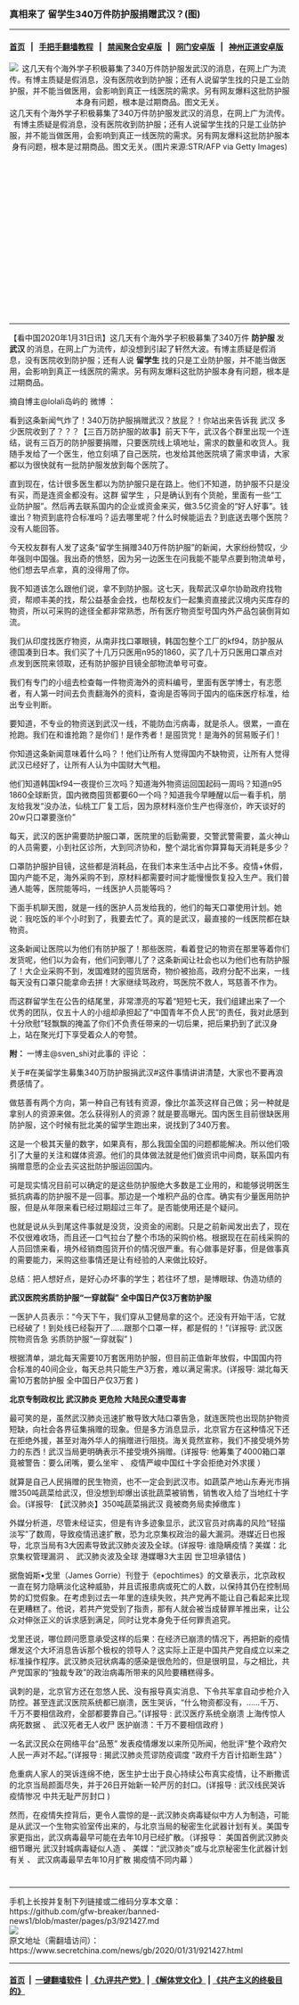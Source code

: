 ### 真相来了 留学生340万件防护服捐赠武汉？(图)
------------------------

#### [首页](https://github.com/gfw-breaker/banned-news1/blob/master/README.md) &nbsp;&nbsp;|&nbsp;&nbsp; [手把手翻墙教程](https://github.com/gfw-breaker/guides/wiki) &nbsp;&nbsp;|&nbsp;&nbsp; [禁闻聚合安卓版](https://github.com/gfw-breaker/bn-android) &nbsp;&nbsp;|&nbsp;&nbsp; [网门安卓版](https://github.com/oGate2/oGate) &nbsp;&nbsp;|&nbsp;&nbsp; [神州正道安卓版](https://github.com/SzzdOgate/update) 



<div class="article_right" style="fone-color:#000">
 <p style="text-align: center;">
  <img alt="这几天有个海外学子积极募集了340万件防护服发武汉的消息，在网上广为流传。有博主质疑是假消息，没有医院收到防护服；还有人说留学生找的只是工业防护服，并不能当做医用，会影响到真正一线医院的需求。另有网友爆料这批防护服本身有问题，根本是过期商品。图文无关。" src="https://img3.secretchina.com/pic/2020/1-24/p2610701a785495828-ss.jpg"/>
  <br>
   这几天有个海外学子积极募集了340万件防护服发武汉的消息，在网上广为流传。有博主质疑是假消息，没有医院收到防护服；还有人说留学生找的只是工业防护服，并不能当做医用，会影响到真正一线医院的需求。另有网友爆料这批防护服本身有问题，根本是过期商品。图文无关。(图片来源:STR/AFP via Getty Images)
   <span id="hideid" name="hideid" style="color:red;display:none;">
    <span href="https://www.secretchina.com">
    </span>
   </span>
  </br>
 </p>
 <div id="txt-mid1-t21-2017">
  <ins class="adsbygoogle" data-ad-client="ca-pub-1276641434651360" data-ad-slot="2451032099" style="display:inline-block;width:336px;height:280px">
  </ins>
  

---


  </div>
 </div>
 <p>
  【看中国2020年1月31日讯】这几天有个海外学子积极募集了340万件
  <strong>
   <span href="https://www.secretchina.com/news/gb/tag/防护服" target="_blank">
    防护服
   </span>
  </strong>
  发
  <strong>
   武汉
  </strong>
  的消息，在网上广为流传，却没想到引起了轩然大波。有博主质疑是假消息，没有医院收到防护服；还有人说
  <strong>
   留学生
  </strong>
  找的只是工业防护服，并不能当做医用，会影响到真正一线医院的需求。另有网友爆料这批防护服本身有问题，根本是过期商品。
  <span id="hideid" name="hideid" style="color:red;display:none;">
   <span href="https://www.secretchina.com">
   </span>
  </span>
 </p>
 <p>
  摘自博主@lolali岛屿的
  <span href="https://weibo.com/u/5690006525?refer_flag=1005055014_" target="_blank">
   微博
  </span>
  ：
 </p>
 <p>
  看到这条新闻气炸了！340万防护服捐赠武汉？放屁？！你站出来告诉我
  <span href="https://zh.wikipedia.org/wiki/%E6%AD%A6%E6%BC%A2" target="_blank">
   武汉
  </span>
  多少医院收到了？？？【三百万防护服的故事】前天下午，武汉各个群里出现一个连结，说有三百万的防护服要捐赠，只要医院线上填地址，需求的数量和收货人。我随手发给了一个医生，他立刻填了自己医院，也发给其他医院填了需求申请，大家都以为很快就有一批防护服发放到每个医院了。
 </p>
 <p>
  直到现在，估计很多医生都以为防护服只是在路上。他们不知道，防护服不只是没有买，而是连资金都没有。这群
  <span href="https://www.secretchina.com/news/gb/tag/留学生" target="_blank">
   留学生
  </span>
  ，只是确认到有个货舱，里面有一些“工业防护服”。然后再去联系国内的企业或资金来买，做3.5亿资金的“好人好事”。钱谁出？物资到底符合标准吗？运去哪里呢？什么时候能运去？到底送去哪个医院？没有人能回答。
 </p>
 <p>
  今天校友群有人发了这条“留学生捐赠340万件防护服”的新闻，大家纷纷赞叹，少年强则中国强。我出奇的愤怒，因为另一边医生在问我能不能早点要到物流单号，他们想去早点拿，真的没得用了你。
 </p>
 <p>
  我不知道该怎么跟他们说，拿不到防护服。这七天，我帮武汉卓尔协助政府找物资，帮顺丰美的找，帮公益基金会找，也帮校友们一起集资直接武汉境内买库存的物资，所以可采购的途径全都非常熟悉，所有医疗物资型号国内外产品包装倒背如流。
 </p>
 <p>
  我们从印度找医疗物资，从南非找口罩眼镜，韩国包整个工厂的kf94，防护服从德国凑到日本。我们买了十几万只医用n95的1860，买了几十万只医用口罩点对点发到医院来领取，还有防护服护目镜全部物流单号可查。
 </p>
 <p>
  我们有专门的小组去检查每一件物资海外的资料编号，里面有医学博士，有志愿者，有人第一时间去负责翻海外的资料，查询是否等同于国内的临床医疗标准，给出专业判断。
 </p>
 <p>
  要知道，不专业的物资送到武汉一线，不能防血污病毒，就是杀人。很累，一直在抢跑。我们在和谁抢跑？是你们！是作秀者！是囤货党！是海外的贸易贩子们！
 </p>
 <p>
  你知道这条新闻意味着什么吗？！他们让所有人觉得国内不缺物资，让所有人觉得武汉已经好了，让所有人认为中国财大气粗。
 </p>
 <p>
  他们知道韩国kf94一夜提价三次吗？知道海外物资运回国起码一周吗？知道n95 1860全球断货，国内微商囤货都要60一个吗？知道我今早睡醒以后一看手机，朋友给我发“没办法，仙桃工厂复工后，因为原材料涨价生产也得涨价，昨天谈好的20w只口罩要涨价”
 </p>
 <p>
  每天，武汉的医护需要防护服口罩，医院里的后勤需要，交警武警需要，盖火神山的人员需要，小到社区诊所，大到同济协和，整个湖北省你算算每天消耗是多少？
 </p>
 <p>
  口罩防护服护目镜，这些都是消耗品，在我们本来生活中占比不多。疫情+休假，国内产能不足，海外采购不到，原材料都需要时间才能慢慢恢复投入生产。我们普通人能等，医院能等吗，一线医护人员能等吗？
 </p>
 <p>
  下面手机聊天图，就是一线的医护人员发给我的，他们的每天口罩使用计划。她说：我吃饭的半个小时到了，我要去忙了。真的是武汉，最直接的一线医院都在缺物资。
 </p>
 <p>
  这条新闻让医院以为他们有防护服了！那些医院，看着登记的物资在那里等着你们发货呢，他们以为会有，他们问到哪儿了？这条新闻让社会也以为他们也有防护服了！大企业采购不到，发国难财的囤货居奇，物价被抬高，政府分配不出来，一线每天没有口罩只能拿命去拼！大家继续骂政府，骂医院不救人，骂慈善不作为。
 </p>
 <p>
  而这群留学生在公告的结尾里，非常漂亮的写着“短短七天，我们组建出来了一个优秀的团队，仅五十人的小组却承担起了“中国青年不负人民”的责任，我对此感到十分欣慰”轻飘飘的掩盖了你们不负责任带来的一切后果，把后果扔到了武汉身上，站在聚光灯下享受着众人的夸赞。
 </p>
 <p>
  <strong>
   附：
  </strong>
  一博主@sven_shi对此事的
  <span href="https://weibo.com/svenshi?refer_flag=1005055014_" target="_blank">
   评论
  </span>
  ：
 </p>
 <p>
  关于#在美留学生募集340万防护服捐武汉#这件事情讲讲清楚，大家也不要再浪费感情了。
 </p>
 <center>
  <div style="max-width: 632px;height:180px; display: none; text-align: center; margin: 0 auto; overflow: hidden;overflow-x: hidden;">
   <div id="taboola-midarticle-thumbnails" style="max-width: 632px;height:180px;overflow: hidden;overflow-x: hidden;">
   </div>
  </div>
  <div>
   <ins class="adsbygoogle" data-ad-client="ca-pub-1276641434651360" data-ad-format="fluid" data-ad-layout="in-article" data-ad-slot="5164544770" style="display:block; text-align:center;">
   </ins>
  </div>
 </center>
 <p>
  做慈善有两个方向，第一种自己有钱有资源，像比尔盖茨这样自己做；另一种就是拿别人的资源来做。怎么获得别人的资源？就是要高曝光。国内医生目前很缺医用防护服，这个时候有批北美的留学生跑出来，说找到了340万套。
 </p>
 <p>
  这是一个极其天量的数字，如果真有，那么我国全国的问题都能解决。所以他们吸引了大量的关注和媒体资源。他们的具体做法就是他们做资讯中间商，联系国内有捐赠意愿的企业去买这批防护服运回国内。
 </p>
 <p>
  可是现实情况目前可以确定的是这些防护服绝大多数是工业用的，和能够说明医生抵抗病毒的防护服不是一回事。那边是一个堆积产品的仓库。确实有少量医用防护服，但是从年限来看已经过期超过三年了。是否能使用还是个疑问。
 </p>
 <p>
  也就是说从头到尾这件事就是没货，没资金的闹剧。只是之前新闻发出去了，现在不仅很难收场，而且还一口气拉台了整个市场的采购价格。根据现在在前线采购的人员回馈来看，境外经销商囤货开价的情况很严重。有心做事是好事，但是做事真的需要能力，采购这些事情还是让有经验的人来做比较好。
 </p>
 <p>
  总结：把人想好点，是好心办坏事的学生；若往坏了想，是博眼球、伪造功绩的
 </p>
 <p>
  <strong>
   武汉医院劣质防护服“一穿就裂” 全中国日产仅3万套防护服
  </strong>
 </p>
 <center>
  <ins class="adsbygoogle" data-ad-client="ca-pub-1276641434651360" data-ad-format="fluid" data-ad-layout="in-article" data-ad-slot="3646767294" style="display:block; text-align:center;">
  </ins>
 </center>
 <p>
  一医护人员表示：“今天下午，我们穿从卫健局拿的这个。还没有开始干活，它就已经破了！到处线已经裂开了……跟那个口罩一样，都是假的！”(详报导:
  <span href="https://www.secretchina.com/news/b5/2020/01/27/920933.html" target="_blank">
   武汉医院物资告急 劣质防护服“一穿就裂”
  </span>
  )
 </p>
 <p>
  根据清单，湖北每天需要10万套医用防护服，但目前正值新年放假，中国国内符合标准的40间企业，每天总共只能生产3万套，难以满足需求。(详报导:
  <span href="https://www.secretchina.com/news/b5/2020/01/27/920950.html" target="_blank">
   湖北每天需10万套防护服 全中国日产仅3万套
  </span>
  )
 </p>
 <p>
  <strong>
   北京专制政权比
   <span href="https://www.secretchina.com/news/gb/tag/武汉肺炎" target="_blank">
    武汉肺炎
   </span>
   更危险 大陆民众遭受毒害
  </strong>
 </p>
 <p>
  最可笑的是，虽然武汉肺炎迅速扩散导致大陆口罩告急，就连医院也出现防护物资短缺，向社会各界征集捐赠的现象。但是多方消息显示，北京官方在这种情况下还在拒绝外援，甚至对海外华人的捐赠进行阻挠。海关竟然宣称，我们不接受境外势力的东西！武汉当局更明确表示不接受境外捐赠。(详报导:
  <span href="https://www.secretchina.com/news/b5/2020/01/27/920926.html" target="_blank">
   他筹集了4000箱口罩 竟被警告：要么闭嘴，要么坐牢
  </span>
  、
  <span href="https://www.secretchina.com/news/b5/2020/01/30/921268.html" target="_blank">
   疫情严峻中国红十字会拒绝对外求援
  </span>
  ）
 </p>
 <p>
  就算是自己人民捐赠的民生物资，也不一定会到武汉市。如蔬菜产地山东寿光市捐赠350吨蔬菜给武汉，但没想到却爆出该批蔬菜被销售，销售收入给了当地红十字会。(详报导:
  <span href="https://www.secretchina.com/news/b5/2020/01/31/921382.html" target="_blank">
   【武汉肺炎】350吨蔬菜捐武汉 竟被商务局卖掉缴库
  </span>
  )
 </p>
 <p>
  外媒分析道，尽管未经证实，但是有许多迹象显示，武汉官员对病毒的风险“轻描淡写”了数周，导致疫情迅速扩散，恐为北京集权政治的最大漏洞。港媒近日也报导，北京当局有3大因素导致武汉肺炎波及全球。(详报导:
  <span href="https://www.secretchina.com/news/b5/2020/01/24/920698.html" target="_top">
   谁隐瞒疫情？美媒：北京集权管理漏洞
  </span>
  、
  <span href="https://www.secretchina.com/news/b5/2020/01/28/921066.html" target="_blank">
   武汉肺炎波及全球 港媒曝3大主因 世卫坦承错估
  </span>
  )
 </p>
 <p>
  据詹姆斯•戈里（James Gorrie）刊登于《epochtimes》的文章表示，北京政权一直在努力隐瞒淡化这种威胁，并且谎报患病或死亡的人数，以保持其仍在控制局势的幻觉假象。在考虑到过去一年里的连续失败，共产党再不能让自己看起来比现在更糟糕了。他说，若共产党受到了指责，那有人就会被当成替罪羊推出来，让公众对伸张正义的诉求感到满足，同时让党本身免于任何罪责追究。
 </p>
 <p>
  戈里还说，哪位顾问愿意承受这样的后果：在经济已崩溃的情况下，再把新的疫情爆发这个大坏消息告诉那个极权的领导人？这实际上正是中国共产党自成立以来之标准操作程序。武汉肺炎冠状病毒的感染是很危险的，但是很明显，与之相比，共产党国家的“独裁专政”的政治病毒所带来的风险要糟糕得多。
 </p>
 <p>
  讽刺的是，北京官方还在忽悠人民、没有报导真实消息、下令共军拿自动步枪介入防控。甚至连武汉医院系统都已崩溃，医生哭诉，“什么物资都没有，……千万、千万不要相信政府，全部都要靠自己。”(详报导 :
  <span href="https://www.secretchina.com/news/b5/2020/01/24/920688.html" target="_blank">
   武汉医疗系统全崩溃 上海传惊人病死数据
  </span>
  、
  <span href="https://www.secretchina.com/news/b5/2020/01/25/920754.html" target="_blank">
   武汉死者无人收尸 医护崩溃：千万不要相信政府
  </span>
  )
 </p>
 <p>
  一名武汉民众在网络平台“品葱” 发表疫情爆发以来所见所闻，他批评“整个政府欠人民一声对不起。”(详报导 :
  <span href="https://www.secretchina.com/news/b5/2020/01/27/920928.html" target="_blank">
   揭武汉肺炎荒谬防疫调度 “政府千方百计掐断生路”
  </span>
  ）
 </p>
 <p>
  危重病人家人的哭诉连绵不绝，医生护士出于良心持续公布真实疫情，让不断撒谎的北京当局颜面尽失，并于26日开始新一轮严厉的封口。(详报导 :
  <span href="https://www.secretchina.com/news/b5/2020/01/27/920989.html" target="_blank">
   武汉线民哭诉疫情惨况 中共无耻严厉封口
  </span>
  )
 </p>
 <p>
  然而，在疫情失控背后，更令人震惊的是--武汉肺炎病毒疑似中方人为制造，可能是从武汉一个生物实验室传出来的，与北京当局的秘密生化武器计划有关。美国专家更指出，武汉病毒最早可能在去年10月已经扩散。（详报导：
  <span href="https://www.secretchina.com/news/b5/2020/01/23/920623.html" target="_blank">
   美国首例武汉肺炎细节曝光 武汉封城病毒疑似人造
  </span>
  、
  <span href="https://www.secretchina.com/news/b5/2020/01/26/920851.html" target="_blank">
   美媒：“武汉肺炎”或与北京秘密生化武器计划有关
  </span>
  、
  <span href="https://www.secretchina.com/news/b5/2020/01/29/921145.html" target="_blank">
   武汉病毒最早去年10月扩散 揭疫情不同内幕
  </span>
  ）
  <center>
   <div>
    <div id="txt-mid2-t22-2017" style="display: block;  max-height: 351px;  overflow: hidden;">
     <div id="SC-21xxx">
     </div>
     <ins class="adsbygoogle" data-ad-client="ca-pub-1276641434651360" data-ad-format="auto" data-ad-slot="4301710469" data-full-width-responsive="true" style="display:block">
     </ins>
    </div>
   </div>
  </center>
  <div style="padding-top:12px;">
  </div>
 </p>
</div>

<hr/>
手机上长按并复制下列链接或二维码分享本文章：<br/>
https://github.com/gfw-breaker/banned-news1/blob/master/pages/p3/921427.md <br/>
<a href='https://github.com/gfw-breaker/banned-news1/blob/master/pages/p3/921427.md'><img src='https://github.com/gfw-breaker/banned-news1/blob/master/pages/p3/921427.md.png'/></a> <br/>
原文地址（需翻墙访问）：https://www.secretchina.com/news/gb/2020/01/31/921427.html


------------------------
#### [首页](https://github.com/gfw-breaker/banned-news1/blob/master/README.md) &nbsp;|&nbsp; [一键翻墙软件](https://github.com/gfw-breaker/nogfw/blob/master/README.md) &nbsp;| [《九评共产党》](https://github.com/gfw-breaker/9ping.md/blob/master/README.md#九评之一评共产党是什么) | [《解体党文化》](https://github.com/gfw-breaker/jtdwh.md/blob/master/README.md) | [《共产主义的终极目的》](https://github.com/gfw-breaker/gczydzjmd.md/blob/master/README.md)


<img src='http://gfw-breaker.win/banned-news/pages/p3/921427.md' width='0px' height='0px'/>